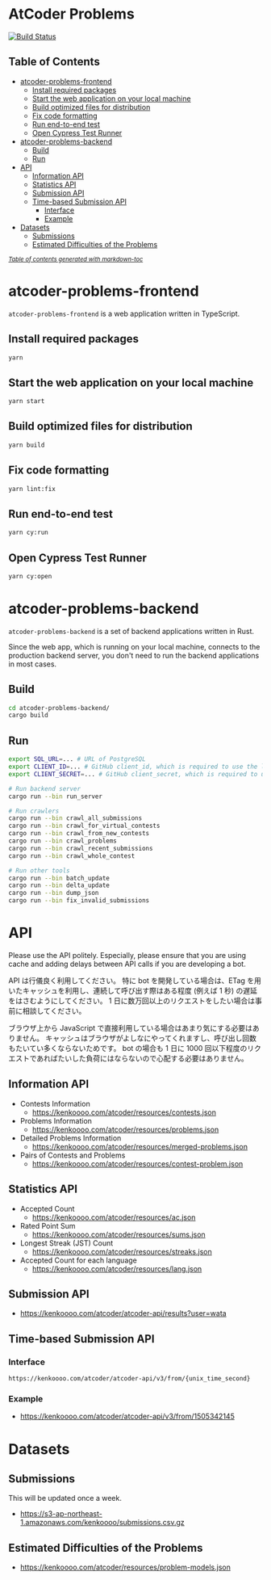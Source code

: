 # AtCoder Problems

[![Build Status](https://travis-ci.org/kenkoooo/AtCoderProblems.svg?branch=master)](https://travis-ci.org/kenkoooo/AtCoderProblems)

## Table of Contents

- [atcoder-problems-frontend](#atcoder-problems-frontend)
  - [Install required packages](#install-required-packages)
  - [Start the web application on your local machine](#start-the-web-application-on-your-local-machine)
  - [Build optimized files for distribution](#build-optimized-files-for-distribution)
  - [Fix code formatting](#fix-code-formatting)
  - [Run end-to-end test](#run-end-to-end-test)
  - [Open Cypress Test Runner](#open-cypress-test-runner)
- [atcoder-problems-backend](#atcoder-problems-backend)
  - [Build](#build)
  - [Run](#run)
- [API](#api)
  - [Information API](#information-api)
  - [Statistics API](#statistics-api)
  - [Submission API](#submission-api)
  - [Time-based Submission API](#time-based-submission-api)
    - [Interface](#interface)
    - [Example](#example)
- [Datasets](#datasets)
  - [Submissions](#submissions)
  - [Estimated Difficulties of the Problems](#estimated-difficulties-of-the-problems)

<small><i><a href='http://ecotrust-canada.github.io/markdown-toc/'>Table of contents generated with markdown-toc</a></i></small>

# atcoder-problems-frontend

`atcoder-problems-frontend` is a web application written in TypeScript.

## Install required packages

```bash
yarn
```

## Start the web application on your local machine

```bash
yarn start
```

## Build optimized files for distribution

```bash
yarn build
```

## Fix code formatting

```bash
yarn lint:fix
```

## Run end-to-end test

```bash
yarn cy:run
```

## Open Cypress Test Runner

```bash
yarn cy:open
```

# atcoder-problems-backend

`atcoder-problems-backend` is a set of backend applications written in Rust.

Since the web app, which is running on your local machine, connects to the
production backend server, you don't need to run the backend applications in most cases.

## Build

```bash
cd atcoder-problems-backend/
cargo build
```

## Run

```bash
export SQL_URL=... # URL of PostgreSQL
export CLIENT_ID=... # GitHub client_id, which is required to use the login function.
export CLIENT_SECRET=... # GitHub client_secret, which is required to use the login function.

# Run backend server
cargo run --bin run_server

# Run crawlers
cargo run --bin crawl_all_submissions
cargo run --bin crawl_for_virtual_contests
cargo run --bin crawl_from_new_contests
cargo run --bin crawl_problems
cargo run --bin crawl_recent_submissions
cargo run --bin crawl_whole_contest

# Run other tools
cargo run --bin batch_update
cargo run --bin delta_update
cargo run --bin dump_json
cargo run --bin fix_invalid_submissions
```

# API

Please use the API politely.
Especially, please ensure that you are using cache and adding delays between API calls if you are developing a bot.

API は行儀良く利用してください。
特に bot を開発している場合は、ETag を用いたキャッシュを利用し、連続して呼び出す際はある程度 (例えば 1 秒) の遅延をはさむようにしてください。
1 日に数万回以上のリクエストをしたい場合は事前に相談してください。

ブラウザ上から JavaScript で直接利用している場合はあまり気にする必要はありません。
キャッシュはブラウザがよしなにやってくれますし、呼び出し回数もたいてい多くならないためです。
bot の場合も 1 日に 1000 回以下程度のリクエストであればたいした負荷にはならないので心配する必要はありません。

## Information API

- Contests Information
  - https://kenkoooo.com/atcoder/resources/contests.json
- Problems Information
  - https://kenkoooo.com/atcoder/resources/problems.json
- Detailed Problems Information
  - https://kenkoooo.com/atcoder/resources/merged-problems.json
- Pairs of Contests and Problems
  - https://kenkoooo.com/atcoder/resources/contest-problem.json

## Statistics API

- Accepted Count
  - https://kenkoooo.com/atcoder/resources/ac.json
- Rated Point Sum
  - https://kenkoooo.com/atcoder/resources/sums.json
- Longest Streak (JST) Count
  - https://kenkoooo.com/atcoder/resources/streaks.json
- Accepted Count for each language
  - https://kenkoooo.com/atcoder/resources/lang.json

## Submission API

- https://kenkoooo.com/atcoder/atcoder-api/results?user=wata

## Time-based Submission API

### Interface

```
https://kenkoooo.com/atcoder/atcoder-api/v3/from/{unix_time_second}
```

### Example

- https://kenkoooo.com/atcoder/atcoder-api/v3/from/1505342145

# Datasets

## Submissions

This will be updated once a week.

- https://s3-ap-northeast-1.amazonaws.com/kenkoooo/submissions.csv.gz

## Estimated Difficulties of the Problems

- https://kenkoooo.com/atcoder/resources/problem-models.json

